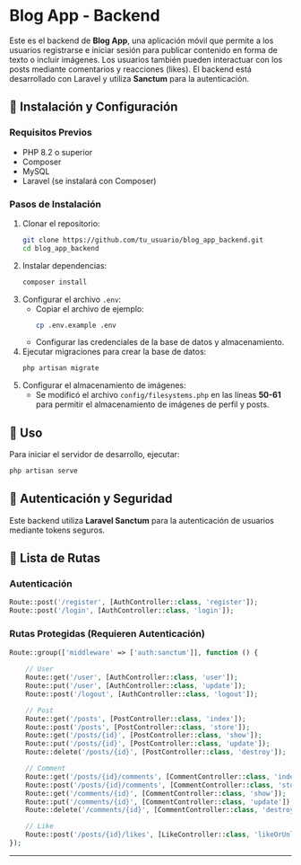 # Blog App - Backend

Este es el backend de **Blog App**, una aplicación móvil que permite a los usuarios registrarse e iniciar sesión para publicar contenido en forma de texto o incluir imágenes. Los usuarios también pueden interactuar con los posts mediante comentarios y reacciones (likes). El backend está desarrollado con Laravel y utiliza **Sanctum** para la autenticación.

## 🚀 Instalación y Configuración

### Requisitos Previos
- PHP 8.2 o superior
- Composer
- MySQL
- Laravel (se instalará con Composer)

### Pasos de Instalación
1. Clonar el repositorio:
   ```sh
   git clone https://github.com/tu_usuario/blog_app_backend.git
   cd blog_app_backend
   ```
2. Instalar dependencias:
   ```sh
   composer install
   ```
3. Configurar el archivo `.env`:
   - Copiar el archivo de ejemplo:
     ```sh
     cp .env.example .env
     ```
   - Configurar las credenciales de la base de datos y almacenamiento.
4. Ejecutar migraciones para crear la base de datos:
   ```sh
   php artisan migrate
   ```
5. Configurar el almacenamiento de imágenes:
   - Se modificó el archivo `config/filesystems.php` en las líneas **50-61** para permitir el almacenamiento de imágenes de perfil y posts.

## 📌 Uso

Para iniciar el servidor de desarrollo, ejecutar:
```sh
php artisan serve
```

## 🔐 Autenticación y Seguridad
Este backend utiliza **Laravel Sanctum** para la autenticación de usuarios mediante tokens seguros.

## 📌 Lista de Rutas

### Autenticación
```php
Route::post('/register', [AuthController::class, 'register']);
Route::post('/login', [AuthController::class, 'login']);
```

### Rutas Protegidas (Requieren Autenticación)
```php
Route::group(['middleware' => ['auth:sanctum']], function () {
    
    // User
    Route::get('/user', [AuthController::class, 'user']);
    Route::put('/user', [AuthController::class, 'update']);
    Route::post('/logout', [AuthController::class, 'logout']);

    // Post
    Route::get('/posts', [PostController::class, 'index']);
    Route::post('/posts', [PostController::class, 'store']);
    Route::get('/posts/{id}', [PostController::class, 'show']);
    Route::put('/posts/{id}', [PostController::class, 'update']);
    Route::delete('/posts/{id}', [PostController::class, 'destroy']);

    // Comment
    Route::get('/posts/{id}/comments', [CommentController::class, 'index']);
    Route::post('/posts/{id}/comments', [CommentController::class, 'store']);
    Route::get('/comments/{id}', [CommentController::class, 'show']);
    Route::put('/comments/{id}', [CommentController::class, 'update']);
    Route::delete('/comments/{id}', [CommentController::class, 'destroy']);

    // Like
    Route::post('/posts/{id}/likes', [LikeController::class, 'likeOrUnlike']);
});
```

---
